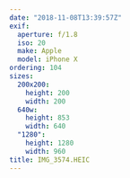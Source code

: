 ```yaml
---
date: "2018-11-08T13:39:57Z"
exif:
  aperture: f/1.8
  iso: 20
  make: Apple
  model: iPhone X
ordering: 104
sizes:
  200x200:
    height: 200
    width: 200
  640w:
    height: 853
    width: 640
  "1280":
    height: 1280
    width: 960
title: IMG_3574.HEIC
---
```

